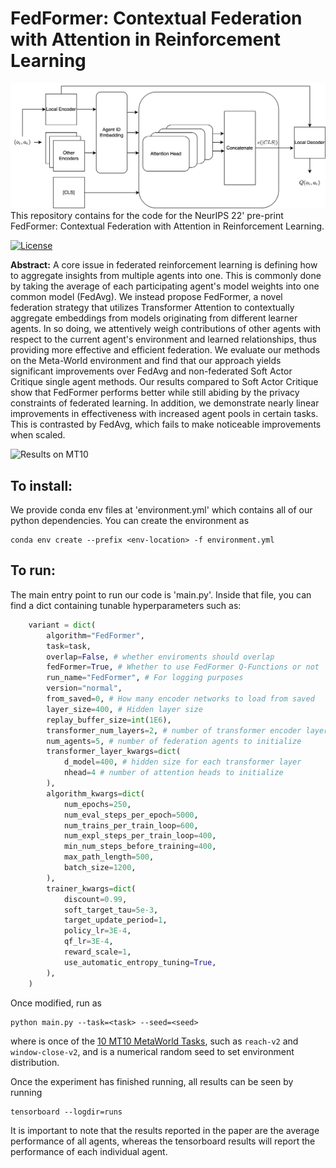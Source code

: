 # FedFormer: Contextual Federation with Attention in Reinforcement Learning
![Architecture](https://github.com/liamhebert/FedFormer/raw/main/FedFormer%20Architecture.png)
This repository contains for the code for the NeurIPS 22' pre-print FedFormer: Contextual Federation with Attention in Reinforcement Learning. 

[![License](https://img.shields.io/badge/license-MIT-blue.svg)](https://github.com/liamhebert/FedFormer/blob/main/LICENSE)

**Abstract:**
A core issue in federated reinforcement learning is defining how to aggregate insights from multiple agents into one. This is commonly done by taking the average of each participating agent's model weights into one common model (FedAvg). We instead propose FedFormer, a novel federation strategy that utilizes Transformer Attention to contextually aggregate embeddings from models originating from different learner agents. In so doing, we attentively weigh contributions of other agents with respect to the current agent's environment and learned relationships, thus providing more effective and efficient federation. We evaluate our methods on the Meta-World environment and find that our approach yields significant improvements over FedAvg and non-federated Soft Actor Critique single agent methods. Our results compared to Soft Actor Critique show that FedFormer performs better while still abiding by the privacy constraints of federated learning. In addition, we demonstrate nearly linear improvements in effectiveness with increased agent pools in certain tasks. This is contrasted by FedAvg, which fails to make noticeable improvements when scaled. 

![Results on MT10](https://github.com/liamhebert/FedFormer/raw/main/overall.png)
## To install:
We provide conda env files at 'environment.yml' which contains all of our python dependencies. You can create the environment as 
```shell
conda env create --prefix <env-location> -f environment.yml
```

## To run: 
The main entry point to run our code is 'main.py'. Inside that file, you can find a dict containing tunable hyperparameters such as: 
```python
    variant = dict(
        algorithm="FedFormer",
        task=task,
        overlap=False, # whether enviroments should overlap
        fedFormer=True, # Whether to use FedFormer Q-Functions or not
        run_name="FedFormer", # For logging purposes
        version="normal",
        from_saved=0, # How many encoder networks to load from saved 
        layer_size=400, # Hidden layer size
        replay_buffer_size=int(1E6), 
        transformer_num_layers=2, # number of transformer encoder layers to use
        num_agents=5, # number of federation agents to initialize
        transformer_layer_kwargs=dict(
            d_model=400, # hidden size for each transformer layer
            nhead=4 # number of attention heads to initialize
        ),
        algorithm_kwargs=dict(
            num_epochs=250,
            num_eval_steps_per_epoch=5000,
            num_trains_per_train_loop=600,
            num_expl_steps_per_train_loop=400,
            min_num_steps_before_training=400,
            max_path_length=500,
            batch_size=1200,
        ),
        trainer_kwargs=dict(
            discount=0.99,
            soft_target_tau=5e-3,
            target_update_period=1,
            policy_lr=3E-4,
            qf_lr=3E-4,
            reward_scale=1,
            use_automatic_entropy_tuning=True,
        ),
    )
```
Once modified, run as 
```
python main.py --task=<task> --seed=<seed>
```
where <task> is once of the [10 MT10 MetaWorld Tasks](https://meta-world.github.io/figures/ml10.gif), such as `reach-v2` and `window-close-v2`, and <seed> is a numerical random seed to set environment distribution. 
    
Once the experiment has finished running, all results can be seen by running 
```
tensorboard --logdir=runs
```
It is important to note that the results reported in the paper are the average performance of all agents, whereas the tensorboard results will report the performance of each individual agent. 
